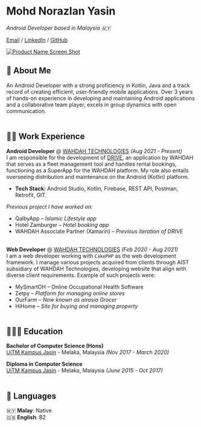 # Mohd Norazlan Yasin

_Android Developer based in Malaysia 🇲🇾_ <br>

[Email](mailto:mohdnorazlan.yasin@gmail.com) / [LinkedIn](https://www.linkedin.com/in/norazlan-dev/) / [GitHub](https://github.com/norazlan-dev/)

[![Product Name Screen Shot][product-screenshot]](https://campus.w3schools.com/)

## 🤙 About Me

An Android Developer with a strong proficiency in Kotlin, Java and a track record of creating efficient, user-friendly mobile applications. Over 3 years of hands-on experience in developing and maintaining Android applications and a collaborative team player, excels in group dynamics with open communication.
<br><br>

## 👨‍💻 Work Experience

**Android Developer** @ [WAHDAH TECHNOLOGIES](https://www.wahdah.my/en/) _(Aug 2021 - Present)_ <br>
I am responsible for the development of [DRIVE](https://play.google.com/store/apps/details?id=com.wahdah.drive), an application by WAHDAH that serves as a fleet management tool and handles rental bookings, functioning as a SuperApp for the WAHDAH platform. My role also entails overseeing distribution and maintenance on the Android (Kotlin) platform.
- **Tech Stack:** Android Studio, Kotlin, Firebase, REST API, Postman, Retrofit, GIT.

_Previous project I have worked on:_
- QalbyApp – _Islamic Lifestyle app_
- Hotel Zamburger – _Hotel booking app_
- WAHDAH Associate Partner (Xamarin) – _Previous iteration of DRIVE_
<br><br>

**Web Developer** @ [WAHDAH TECHNOLOGIES](https://www.wahdah.my/en/) _(Feb 2020 - Aug 2021)_ <br>
I am a web developer working with `CakePHP` as the web development framework. I manage various projects acquired from clients through AIST subsidiary of WAHDAH Technologies, developing website that align with diverse client requirements. Example of such projects were:
- MySmartOH – Online Occupational Health Software
- Zetpy – _Platform for managing online stores_
- OurFarm – _Now known as airasia Grocer_
- HiHome – _Site for buying and managing property_
<br><br>

## 👩🏼‍🎓 Education

**Bachelor of Computer Science (Hons)**<br>
[UiTM Kampus Jasin](https://melaka.uitm.edu.my/index.php/en/kjm-campus) - Melaka, Malaysia _(Nov 2017 - March 2020)_ 
<br>

**Diploma in Computer Science**<br>
[UiTM Kampus Jasin](https://melaka.uitm.edu.my/index.php/en/kjm-campus) - Melaka, Malaysia _(June 2015 - Oct 2017)_ 
<br><br>

## 💬 Languages

🇲🇾 **Malay**: Native <br>
🇬🇧 **English**: B2
<br><br>

[product-screenshot]: https://www.w3schools.com/images/img_certification_down_generic_300.png
